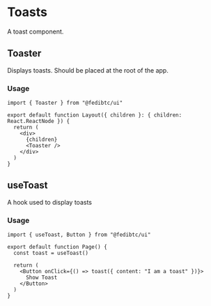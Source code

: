 # Toasts

A toast component.

## Toaster

Displays toasts. Should be placed at the root of the app.

### Usage

```tsx
import { Toaster } from "@fedibtc/ui"

export default function Layout({ children }: { children: React.ReactNode }) {
  return (
    <div>
      {children}
      <Toaster />
    </div>
  )
}
```

## useToast

A hook used to display toasts

### Usage

```tsx
import { useToast, Button } from "@fedibtc/ui"

export default function Page() {
  const toast = useToast()

  return (
    <Button onClick={() => toast({ content: "I am a toast" })}>
      Show Toast
    </Button>
  )
}
```
